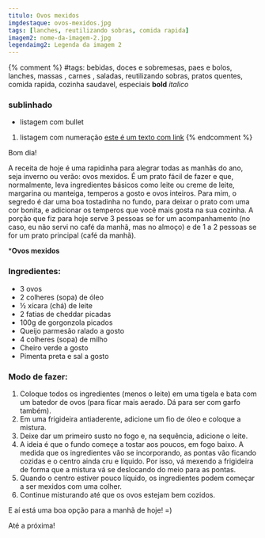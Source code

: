 ```yaml
---
titulo: Ovos mexidos
imgdestaque: ovos-mexidos.jpg
tags: [lanches, reutilizando sobras, comida rapida]
imagem2: nome-da-imagem-2.jpg
legendaimg2: Legenda da imagem 2
---
```

{% comment %}
#tags: bebidas, doces e sobremesas, paes e bolos, lanches, massas , carnes , saladas, reutilizando sobras, pratos quentes, comida rapida, cozinha saudavel, especiais
**bold**
*italico*
### sublinhado
* listagem com bullet
1. listagem com numeração
[este é um texto com link](https://www.enderecodolink.com)
{% endcomment %}

Bom dia!

A receita de hoje é uma rapidinha para alegrar todas as manhãs do ano, seja inverno ou verão: ovos mexidos. É um prato fácil de fazer e que, normalmente, leva ingredientes básicos como leite ou creme de leite, margarina ou manteiga, temperos a gosto e ovos inteiros. Para mim, o segredo é dar uma boa tostadinha no fundo, para deixar o prato com uma cor bonita, e adicionar os temperos que você mais gosta na sua cozinha. A porção que fiz para hoje serve 3 pessoas se for um acompanhamento (no caso, eu não servi no café da manhã, mas no almoço) e de 1 a 2 pessoas se for um prato principal (café da manhã).

***Ovos mexidos**

### Ingredientes:

* 3 ovos
* 2 colheres (sopa) de óleo
* ½ xícara (chá) de leite
* 2 fatias de cheddar picadas
* 100g de gorgonzola picados
* Queijo parmesão ralado a gosto
* 4 colheres (sopa) de milho
* Cheiro verde a gosto
* Pimenta preta e sal a gosto

### Modo de fazer:

1. Coloque todos os ingredientes (menos o leite) em uma tigela e bata com um batedor de ovos (para ficar mais aerado. Dá para ser com garfo também).
2. Em uma frigideira antiaderente, adicione um fio de óleo e coloque a mistura.
3. Deixe dar um primeiro susto no fogo e, na sequência, adicione o leite.
4. A ideia é que o fundo começe a tostar aos poucos, em fogo baixo. A medida que os ingredientes vão se incorporando, as pontas vão ficando cozidas e o centro ainda cru e líquido. Por isso, vá mexendo a frigideira de forma que a mistura vá se deslocando do meio para as pontas.
5. Quando o centro estiver pouco líquido, os ingredientes podem começar a ser mexidos com uma colher.
6. Continue misturando até que os ovos estejam bem cozidos.

E aí está uma boa opção para a manhã de hoje! =)

Até a próxima!
